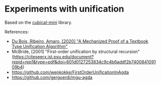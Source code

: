 # Experiments with unification

Based on the [cubical-mini](https://github.com/cmcmA20/cubical-mini/) library.

References:

* [Du Bois, Ribeiro, Amaro, [2020] "A Mechanized Proof of a Textbook Type Unification Algorithm"](https://seer.ufrgs.br/rita/article/view/Vol27_nr3_13)
* McBride, [2001] "First-order unification by structural recursion"(https://citeseerx.ist.psu.edu/document?repid=rep1&type=pdf&doi=601d0127253834c9c4b6addf2b740084109109b4)
* https://github.com/wenkokke/FirstOrderUnificationInAgda
* https://github.com/gergoerdi/mgu-agda
